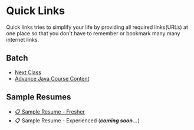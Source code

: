 # Quick Links
Quick links tries to simplify your life by providing all required links(URLs) at one place so that you don't have to remember or bookmark many many internet links.

## Batch
- [Next Class](https://github.com/WellnWill/quicklinks/blob/master/announcements/next-class.md)
- [Advance Java Course Content](https://github.com/WellnWill/quicklinks/blob/master/courses/java/02-advance-java.md)


## Sample Resumes
- [:clipboard: Sample Resume - Fresher](https://docs.google.com/document/d/1s-t_8Zn5m3_D5vxEvTm-CKGQTTw03Y1GPWnxGwed1j4/edit?usp=sharing)
- :clipboard: Sample Resume - Experienced (**_coming soon..._**)
